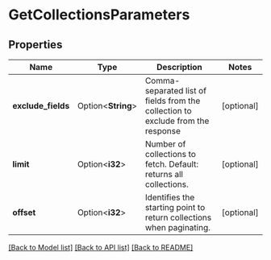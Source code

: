 # GetCollectionsParameters

## Properties

Name | Type | Description | Notes
------------ | ------------- | ------------- | -------------
**exclude_fields** | Option<**String**> | Comma-separated list of fields from the collection to exclude from the response | [optional]
**limit** | Option<**i32**> | Number of collections to fetch. Default: returns all collections.  | [optional]
**offset** | Option<**i32**> | Identifies the starting point to return collections when paginating. | [optional]

[[Back to Model list]](../README.md#documentation-for-models) [[Back to API list]](../README.md#documentation-for-api-endpoints) [[Back to README]](../README.md)


